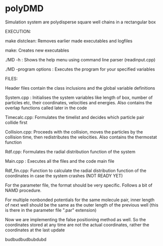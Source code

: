 # polyDMD
Simulation system are polydisperse square well chains in a rectangular box

EXECUTION:

make distclean: Removes earlier made executables and logfiles

make: Creates new executables

./MD -h : Shows the help menu using command line parser (readinput.cpp)

./MD -program options : Executes the program for your specified variables

FILES:

Header files contain the class inclusions and the global variable definitions

System.cpp : Initialises the system variables like length of box, number of particles etc, their coordinates, velocities and energies. Also contains the overlap functions called later in the code

Timecalc.cpp: Formulates the timelist and decides which particle pair collide first

Collision.cpp: Proceeds with the collision, moves the particles by the collision time, then redistributes the velocities. Also contains the thermostat function

Rdf.cpp: Formulates the radial distribution function of the system

Main.cpp : Executes all the files and the code main file

Rdf_fin.cpp: Function to calculate the radial distribution function of the coordinates in case the system crashes (NOT READY YET)


For the parameter file, the format should be very specific. Follows a bit of NAMD procedure. 

For multiple nonbonded potentials for the same molecule pair, inner length of next well should be the same as the outer length of the previous well (this is there in the parameter file ".par" extension)

Now we are implementing the false positioning method as well. So the coordinates stored at any time are not the actual coordinates, rather the coordinates at the last update

budbudbudbubdubd
